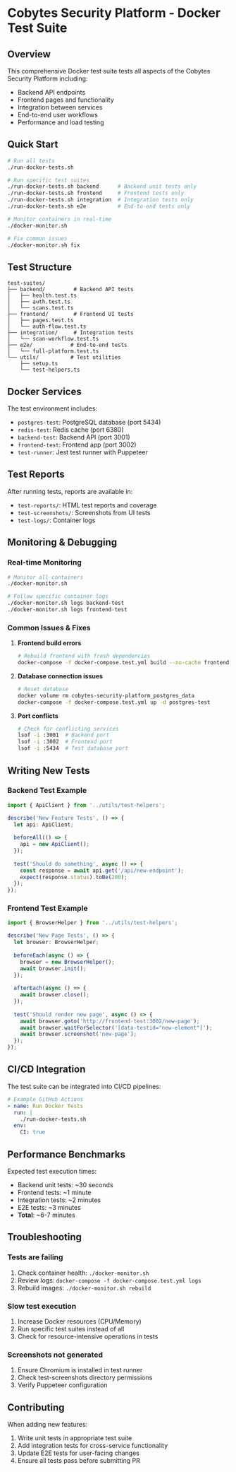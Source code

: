# Cobytes Security Platform - Docker Test Suite

## Overview

This comprehensive Docker test suite tests all aspects of the Cobytes Security Platform including:
- Backend API endpoints
- Frontend pages and functionality  
- Integration between services
- End-to-end user workflows
- Performance and load testing

## Quick Start

```bash
# Run all tests
./run-docker-tests.sh

# Run specific test suites
./run-docker-tests.sh backend      # Backend unit tests only
./run-docker-tests.sh frontend     # Frontend tests only
./run-docker-tests.sh integration  # Integration tests only
./run-docker-tests.sh e2e          # End-to-end tests only

# Monitor containers in real-time
./docker-monitor.sh

# Fix common issues
./docker-monitor.sh fix
```

## Test Structure

```
test-suites/
├── backend/         # Backend API tests
│   ├── health.test.ts
│   ├── auth.test.ts
│   └── scans.test.ts
├── frontend/        # Frontend UI tests
│   ├── pages.test.ts
│   └── auth-flow.test.ts
├── integration/     # Integration tests
│   └── scan-workflow.test.ts
├── e2e/            # End-to-end tests
│   └── full-platform.test.ts
└── utils/          # Test utilities
    ├── setup.ts
    └── test-helpers.ts
```

## Docker Services

The test environment includes:
- `postgres-test`: PostgreSQL database (port 5434)
- `redis-test`: Redis cache (port 6380)
- `backend-test`: Backend API (port 3001)
- `frontend-test`: Frontend app (port 3002)
- `test-runner`: Jest test runner with Puppeteer

## Test Reports

After running tests, reports are available in:
- `test-reports/`: HTML test reports and coverage
- `test-screenshots/`: Screenshots from UI tests
- `test-logs/`: Container logs

## Monitoring & Debugging

### Real-time Monitoring
```bash
# Monitor all containers
./docker-monitor.sh

# Follow specific container logs
./docker-monitor.sh logs backend-test
./docker-monitor.sh logs frontend-test
```

### Common Issues & Fixes

1. **Frontend build errors**
   ```bash
   # Rebuild frontend with fresh dependencies
   docker-compose -f docker-compose.test.yml build --no-cache frontend-test
   ```

2. **Database connection issues**
   ```bash
   # Reset database
   docker volume rm cobytes-security-platform_postgres_data
   docker-compose -f docker-compose.test.yml up -d postgres-test
   ```

3. **Port conflicts**
   ```bash
   # Check for conflicting services
   lsof -i :3001  # Backend port
   lsof -i :3002  # Frontend port
   lsof -i :5434  # Test database port
   ```

## Writing New Tests

### Backend Test Example
```typescript
import { ApiClient } from '../utils/test-helpers';

describe('New Feature Tests', () => {
  let api: ApiClient;
  
  beforeAll(() => {
    api = new ApiClient();
  });
  
  test('Should do something', async () => {
    const response = await api.get('/api/new-endpoint');
    expect(response.status).toBe(200);
  });
});
```

### Frontend Test Example
```typescript
import { BrowserHelper } from '../utils/test-helpers';

describe('New Page Tests', () => {
  let browser: BrowserHelper;
  
  beforeEach(async () => {
    browser = new BrowserHelper();
    await browser.init();
  });
  
  afterEach(async () => {
    await browser.close();
  });
  
  test('Should render new page', async () => {
    await browser.goto('http://frontend-test:3002/new-page');
    await browser.waitForSelector('[data-testid="new-element"]');
    await browser.screenshot('new-page');
  });
});
```

## CI/CD Integration

The test suite can be integrated into CI/CD pipelines:

```yaml
# Example GitHub Actions
- name: Run Docker Tests
  run: |
    ./run-docker-tests.sh
  env:
    CI: true
```

## Performance Benchmarks

Expected test execution times:
- Backend unit tests: ~30 seconds
- Frontend tests: ~1 minute
- Integration tests: ~2 minutes
- E2E tests: ~3 minutes
- **Total**: ~6-7 minutes

## Troubleshooting

### Tests are failing
1. Check container health: `./docker-monitor.sh`
2. Review logs: `docker-compose -f docker-compose.test.yml logs`
3. Rebuild images: `./docker-monitor.sh rebuild`

### Slow test execution
1. Increase Docker resources (CPU/Memory)
2. Run specific test suites instead of all
3. Check for resource-intensive operations in tests

### Screenshots not generated
1. Ensure Chromium is installed in test runner
2. Check test-screenshots directory permissions
3. Verify Puppeteer configuration

## Contributing

When adding new features:
1. Write unit tests in appropriate test suite
2. Add integration tests for cross-service functionality
3. Update E2E tests for user-facing changes
4. Ensure all tests pass before submitting PR